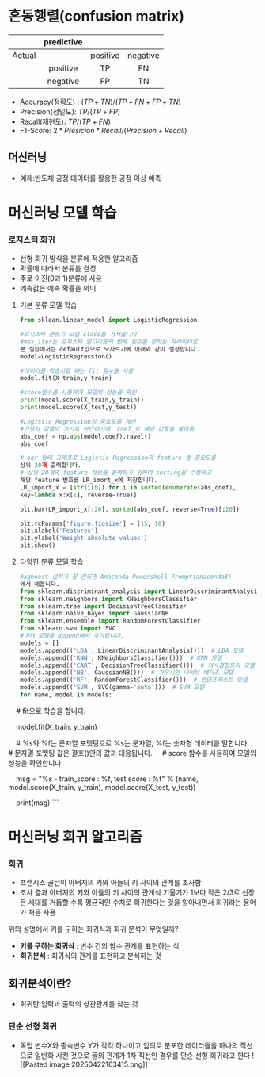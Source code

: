 # 혼동행렬(confusion matrix)

|        | predictive |          |          |
| :----: | :--------: | :------: | :------: |
| Actual |            | positive | negative |
|        |  positive  |    TP    |    FN    |
|        |  negative  |    FP    |    TN    |
- Accuracy(정확도) : $(TP + TN)/ (TP+FN+FP+TN)$
- Precision(정밀도): $TP/(TP+FP)$
- Recall(재현도): $TP/(TP+FN)$
- F1-Score: $2*Presicion* Recall/(Precision+Recall)$

## 머신러닝 
- 예제:반도체 공정 데이터를 활용한 공정 이상 예측

# 머신러닝 모델 학습

### 로지스틱 회귀
- 선형 회귀 방식을 분류에 적용한 알고리즘
- 확률에 따라서 분류를 결정
- 주로 이진(0과 1)분류에 사용
- 예측값은 예측 확률을 의미

1) 기본 분류 모델 학습
    ```python
    from sklean.linear_model import LogisticRegression
    
    #로지스틱 분류기 모델 class를 가져옵니다
    #max_iter는 로지스틱 알고리즘의 반복 횟수를 정하는 파라미터로 
    본 실습에서는 default값으로 모자르기에 아래와 같이 설정합니다.
	model=LogisticRegression()
	
	#데이터를 학습시킬 때는 fit 함수를 사용
    model.fit(X_train,y_train)
    
    #score함수를 사용하여 모델의 성능을 확인
    print(model.score(X_train,y_train))
    print(model.score(X_test,y_test))
    ```


    ```python
    #Logistic Regression의 중요도를 계산
    #가중치 값들의 크기로 판단하기에 .coef_로 해당 값들을 불러옴
    abs_coef = np.abs(model.coef).ravel()
    abs_coef
    ```


    ```python
    # bar 형태 그래프로 Logistic Regression의 feature 별 중요도를 
    상위 20개 출력합니다.
    # 상위 20개의 feature 정보를 출력하기 위하여 sorting을 수행하고 
    해당 feature 번호를 LR_imort_x에 저장합니다.
    LR_import_x = [str(i[0]) for i in sorted(enumerate(abs_coef), 
    key=lambda x:x[1], reverse=True)]
    
    plt.bar(LR_import_x[:20], sorted(abs_coef, reverse=True)[:20])
    
    plt.rcParams['figure.figsize'] = (15, 10)
    plt.xlabel('Features')
    plt.ylabel('Weight absolute values')
    plt.show()
    ```

2) 다양한 분류 모델 학습 

    ```python
    #xgboost 설치가 잘 안되면 Anaconda Powershell Prompt(anaconda3)
    에서 해봅니다.
    from sklearn.discriminant_analysis import LinearDiscriminantAnalysis
    from sklearn.neighbors import KNeighborsClassifier
    from sklearn.tree import DecisionTreeClassifier
    from sklearn.naive_bayes import GaussianNB
    from sklearn.ensemble import RandomForestClassifier
    from sklearn.svm import SVC
    #여러 모델을 append해서 추가합니다.
    models = []
    models.append(('LDA', LinearDiscriminantAnalysis()))  # LDA 모델
    models.append(('KNN', KNeighborsClassifier()))  # KNN 모델
	models.append(('CART', DecisionTreeClassifier()))  # 의사결정트리 모델
	models.append(('NB', GaussianNB()))  # 가우시안 나이브 베이즈 모델
	models.append(('RF', RandomForestClassifier()))  # 랜덤포레스트 모델
	models.append(('SVM', SVC(gamma='auto')))  # SVM 모델
	for name, model in models:

    # fit으로 학습을 합니다.

    model.fit(X_train, y_train)

  

    # %s와 %f는 문자열 포맷팅으로 %s는 문자열, %f는 숫자형 데이터를 말합니다.
    # 문자열 포맷팅 값은 괄호()안의 값과 대응됩니다.
    # score 함수를 사용하여 모델의 성능을 확인합니다.

    msg = "%s - train_score : %f, test score : %f" % (name,
    model.score(X_train, y_train), model.score(X_test, y_test))

    print(msg)
    ```

# 머신러닝 회귀 알고리즘

### 회귀
- 프랜시스 골턴이 아버지의 키와 아들의 키 사이의 관계를 조사함
- 조사 결과 아버지의 키와 아들의 키 사이의 관계식 기울기가 1보다 작은 2/3로 신장은 세대를 거듭할 수록 평균적인 수치로 회귀한다는 것을 알아내면서 회귀라는 용어가 처음 사용

위의 설명에서 키를 구하는 회귀식과 회귀 분석이 무엇일까?
- **키를 구하는 회귀식** : 변수 간의 함수 관계를 표현하는 식
- **회귀분석** : 회귀식의 관계를 표현하고 분석하는 것

## 회귀분석이란?

- 회귀란 입력과 출력의 상관관계를 찾는 것
### 단순 선형 회귀

- 독립 변수X와 종속변수 Y가 각각 하나이고 임의로 분포한 데이터들을 하나의 직선으로 일반화 시킨 것으로 둘의 관계가 1차 직선인 경우를 단순 선형 회귀라고 한다
 ![[Pasted image 20250422163415.png]]
